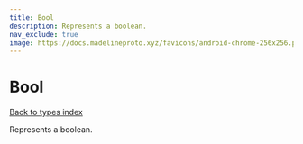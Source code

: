 ```yaml
---
title: Bool
description: Represents a boolean.
nav_exclude: true
image: https://docs.madelineproto.xyz/favicons/android-chrome-256x256.png
---
```

# Bool  
[Back to types index](index.html)

Represents a boolean.
